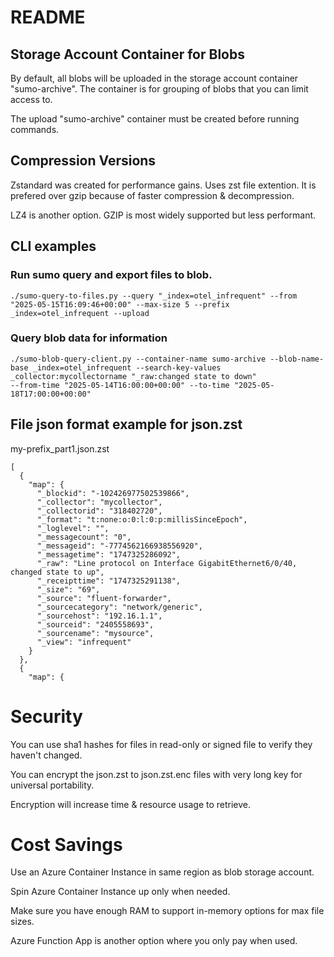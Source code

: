 # README

## Storage Account Container for Blobs

By default, all blobs will be uploaded in the storage account container "sumo-archive". The container is for grouping of blobs that you can limit access to.

The upload "sumo-archive" container must be created before running commands.

## Compression Versions

Zstandard was created for performance gains. Uses zst file extention. It is prefered over gzip because of faster compression & decompression.

LZ4 is another option. GZIP is most widely supported but less performant.

## CLI examples

### Run sumo query and export files to blob.

```
./sumo-query-to-files.py --query "_index=otel_infrequent" --from "2025-05-15T16:09:46+00:00" --max-size 5 --prefix _index=otel_infrequent --upload
```

### Query blob data for information

```
./sumo-blob-query-client.py --container-name sumo-archive --blob-name-base _index=otel_infrequent --search-key-values _collector:mycollectorname "_raw:changed state to down" 
--from-time "2025-05-14T16:00:00+00:00" --to-time "2025-05-18T17:00:00+00:00"
```


## File json format example for json.zst

my-prefix_part1.json.zst
```
[
  {
    "map": {
      "_blockid": "-102426977502539866",
      "_collector": "mycollector",
      "_collectorid": "318402720",
      "_format": "t:none:o:0:l:0:p:millisSinceEpoch",
      "_loglevel": "",
      "_messagecount": "0",
      "_messageid": "-7774562166938556920",
      "_messagetime": "1747325286092",
      "_raw": "Line protocol on Interface GigabitEthernet6/0/40, changed state to up",
      "_receipttime": "1747325291138",
      "_size": "69",
      "_source": "fluent-forwarder",
      "_sourcecategory": "network/generic",
      "_sourcehost": "192.16.1.1",
      "_sourceid": "2405558693",
      "_sourcename": "mysource",
      "_view": "infrequent"
    }
  },
  {
    "map": {

```

# Security

You can use sha1 hashes for files in read-only or signed file to verify they haven't changed.

You can encrypt the json.zst to json.zst.enc files with very long key for universal portability.

Encryption will increase time & resource usage to retrieve.

# Cost Savings

Use an Azure Container Instance in same region as blob storage account.

Spin Azure Container Instance up only when needed.

Make sure you have enough RAM to support in-memory options for max file sizes.

Azure Function App is another option where you only pay when used.
